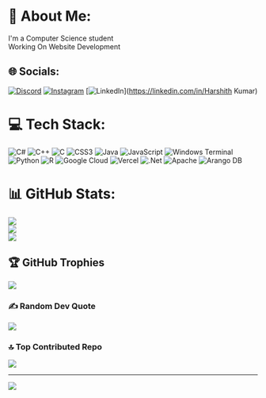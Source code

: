 # 💫 About Me:
I'm a Computer Science student<br>Working On Website Development


## 🌐 Socials:
[![Discord](https://img.shields.io/badge/Discord-%237289DA.svg?logo=discord&logoColor=white)](https://discord.gg/https://discord.gg/WAHur3GQ4K) [![Instagram](https://img.shields.io/badge/Instagram-%23E4405F.svg?logo=Instagram&logoColor=white)](https://instagram.com/harshith.nxik) [![LinkedIn](https://img.shields.io/badge/LinkedIn-%230077B5.svg?logo=linkedin&logoColor=white)](https://linkedin.com/in/Harshith Kumar) 

# 💻 Tech Stack:
![C#](https://img.shields.io/badge/c%23-%23239120.svg?style=for-the-badge&logo=csharp&logoColor=white) ![C++](https://img.shields.io/badge/c++-%2300599C.svg?style=for-the-badge&logo=c%2B%2B&logoColor=white) ![C](https://img.shields.io/badge/c-%2300599C.svg?style=for-the-badge&logo=c&logoColor=white) ![CSS3](https://img.shields.io/badge/css3-%231572B6.svg?style=for-the-badge&logo=css3&logoColor=white) ![Java](https://img.shields.io/badge/java-%23ED8B00.svg?style=for-the-badge&logo=openjdk&logoColor=white) ![JavaScript](https://img.shields.io/badge/javascript-%23323330.svg?style=for-the-badge&logo=javascript&logoColor=%23F7DF1E) ![Windows Terminal](https://img.shields.io/badge/Windows%20Terminal-%234D4D4D.svg?style=for-the-badge&logo=windows-terminal&logoColor=white) ![Python](https://img.shields.io/badge/python-3670A0?style=for-the-badge&logo=python&logoColor=ffdd54) ![R](https://img.shields.io/badge/r-%23276DC3.svg?style=for-the-badge&logo=r&logoColor=white) ![Google Cloud](https://img.shields.io/badge/GoogleCloud-%234285F4.svg?style=for-the-badge&logo=google-cloud&logoColor=white) ![Vercel](https://img.shields.io/badge/vercel-%23000000.svg?style=for-the-badge&logo=vercel&logoColor=white) ![.Net](https://img.shields.io/badge/.NET-5C2D91?style=for-the-badge&logo=.net&logoColor=white) ![Apache](https://img.shields.io/badge/apache-%23D42029.svg?style=for-the-badge&logo=apache&logoColor=white) ![Arango DB](https://img.shields.io/badge/ArangoDB-DDE072?style=for-the-badge&logo=arangodb&logoColor=white)
# 📊 GitHub Stats:
![](https://github-readme-stats.vercel.app/api?username=HarshithKumar14310&theme=shadow_blue&hide_border=false&include_all_commits=true&count_private=false)<br/>
![](https://github-readme-streak-stats.herokuapp.com/?user=HarshithKumar14310&theme=shadow_blue&hide_border=false)<br/>
![](https://github-readme-stats.vercel.app/api/top-langs/?username=HarshithKumar14310&theme=shadow_blue&hide_border=false&include_all_commits=true&count_private=false&layout=compact)

## 🏆 GitHub Trophies
![](https://github-profile-trophy.vercel.app/?username=HarshithKumar14310&theme=radical&no-frame=false&no-bg=true&margin-w=4)

### ✍️ Random Dev Quote
![](https://quotes-github-readme.vercel.app/api?type=horizontal&theme=radical)

### 🔝 Top Contributed Repo
![](https://github-contributor-stats.vercel.app/api?username=HarshithKumar14310&limit=5&theme=dark&combine_all_yearly_contributions=true)

---
[![](https://visitcount.itsvg.in/api?id=HarshithKumar14310&icon=0&color=0)](https://visitcount.itsvg.in)

<!-- Proudly created with GPRM ( https://gprm.itsvg.in ) -->
